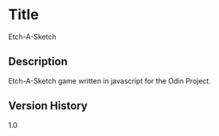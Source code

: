 # Title
Etch-A-Sketch

## Description
Etch-A-Sketch game written in javascript for the Odin Project.

## Version History
1.0